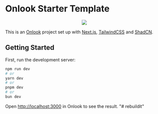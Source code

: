 # Onlook Starter Template

<p align="center">
  <img src="app/favicon.ico" />
</p>

This is an [Onlook](https://onlook.com/) project set up with
[Next.js](https://nextjs.org/), [TailwindCSS](https://tailwindcss.com/) and
[ShadCN](https://ui.shadcn.com).

## Getting Started

First, run the development server:

```bash
npm run dev
# or
yarn dev
# or
pnpm dev
# or
bun dev
```

Open [http://localhost:3000](http://localhost:3000) in Onlook to see the result.
"# rebuildit" 
